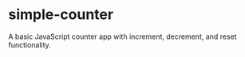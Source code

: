 # simple-counter
A basic JavaScript counter app with increment, decrement, and reset functionality.
